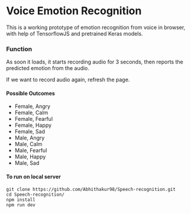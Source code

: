 # Voice Emotion Recognition

This is a working prototype of emotion recognition from voice in browser, with help of TensorflowJS and pretrained Keras models.

### Function
As soon it loads, it starts recording audio for 3 seconds, then reports the predicted emotion from the audio.

If we want to record audio again, refresh the page.

#### Possible Outcomes
- Female, Angry
- Female, Calm
- Female, Fearful
- Female, Happy
- Female, Sad
- Male, Angry
- Male, Calm
- Male, Fearful
- Male, Happy
- Male, Sad

#### To run on local server
```
git clone https://github.com/Abhithakur98/Speech-recognition.git
cd Speech-recognition/
npm install
npm run dev
```